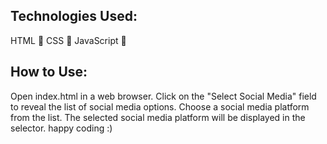 ## Technologies Used:

HTML 📄
CSS 🎨
JavaScript 🚀

## How to Use:

Open index.html in a web browser.
Click on the "Select Social Media" field to reveal the list of social media options.
Choose a social media platform from the list.
The selected social media platform will be displayed in the selector. happy coding :)
